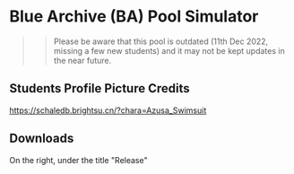 # Blue Archive (BA) Pool Simulator

>> Please be aware that this pool is outdated (11th Dec 2022, missing a few new students) and it may not be kept updates in the near future.

## Students Profile Picture Credits
https://schaledb.brightsu.cn/?chara=Azusa_Swimsuit

## Downloads
On the right, under the title "Release"
